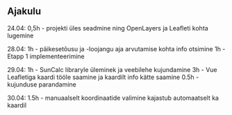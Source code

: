 
## Ajakulu
24.04:
0,5h - projekti üles seadmine ning OpenLayers ja Leafleti kohta lugemine

28.04:
1h - päikesetõusu ja -loojangu aja arvutamise kohta info otsimine
1h - Etapp 1 implementeerimine

29.04:
1h - SunCalc libraryle üleminek ja veebilehe kujundamine
3h - Vue Leafletiga kaardi tööle saamine ja kaardilt info kätte saamine
0.5h - kujunduse parandamine

30.04:
1.5h - manuaalselt koordinaatide valimine kajastub automaatselt ka kaardil